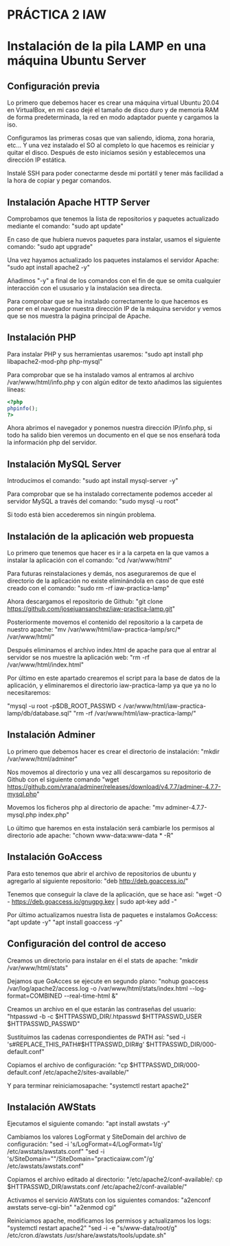 # PRÁCTICA 2 IAW

# Instalación de la pila LAMP en una máquina Ubuntu Server

## Configuración previa
Lo primero que debemos hacer es crear una máquina virtual Ubuntu 20.04 en VirtualBox, en mi caso dejé el tamaño de disco duro y de memoria RAM de forma predeterminada, la red en modo adaptador puente y cargamos la iso.

Configuramos las primeras cosas que van saliendo, idioma, zona horaria, etc... Y una vez instalado el SO al completo lo que hacemos es reiniciar y quitar el disco. Después de esto iniciamos sesión y establecemos una dirección IP estática.

Instalé SSH para poder conectarme desde mi portátil y tener más facilidad a la hora de copiar y pegar comandos.


## Instalación Apache HTTP Server
Comprobamos que tenemos la lista de repositorios y paquetes actualizado mediante el comando: "sudo apt update"

En caso de que hubiera nuevos paquetes para instalar, usamos el siguiente comando: "sudo apt upgrade"

Una vez hayamos actualizado los paquetes instalamos el servidor Apache: "sudo apt install apache2 -y"

Añadimos "-y" a final de los comandos con el fin de que se omita cualquier interacción con el ususario y la instalación sea directa.

Para comprobar que se ha instalado correctamente lo que hacemos es poner en el navegador nuestra dirección IP de la máquina servidor y vemos que se nos muestra la página principal de Apache.


## Instalación PHP

Para instalar PHP y sus herramientas usaremos: "sudo apt install php libapache2-mod-php php-mysql"

Para comprobar que se ha instalado vamos al entramos al archivo /var/www/html/info.php y con algún editor de texto añadimos las siguientes líneas:

```php
<?php
phpinfo();
?>
```

Ahora abrimos el navegador y ponemos nuestra dirección IP/info.php, si todo ha salido bien veremos un documento en el que se nos enseñará toda la información php del servidor.


## Instalación MySQL Server

Introducimos el comando: "sudo apt install mysql-server -y"

Para comprobar que se ha instalado correctamente podemos acceder al servidor MySQL a través del comando: "sudo mysql -u root"

Si todo está bien accederemos sin ningún problema.


## Instalación de la aplicación web propuesta

Lo primero que tenemos que hacer es ir a la carpeta en la que vamos a instalar la aplicación con el comando: "cd /var/www/html"

Para futuras reinstalaciones y demás, nos aseguraremos de que el directorio de la aplicación no existe eliminándola en caso de que esté creado con el comando: "sudo rm -rf iaw-practica-lamp"

Ahora descargamos el repositorio de Github: "git clone https://github.com/josejuansanchez/iaw-practica-lamp.git"

Posteriormente movemos el contenido del repositorio a la carpeta de nuestro apache: "mv /var/www/html/iaw-practica-lamp/src/* /var/www/html/"

Después eliminamos el archivo index.html de apache para que al entrar al servidor se nos muestre la aplicación web: "rm -rf /var/www/html/index.html"

Por último en este apartado crearemos el script para la base de datos de la aplicación, y eliminaremos el directorio iaw-practica-lamp ya que ya no lo necesitaremos:

"mysql -u root -p$DB_ROOT_PASSWD < /var/www/html/iaw-practica-lamp/db/database.sql"
"rm -rf /var/www/html/iaw-practica-lamp/"


## Instalación Adminer

Lo primero que debemos hacer es crear el directorio de instalación: "mkdir /var/www/html/adminer"

Nos movemos al directorio y una vez allí descargamos su repositorio de Github con el siguiente comando
"wget https://github.com/vrana/adminer/releases/download/v4.7.7/adminer-4.7.7-mysql.php"

Movemos los ficheros php al directorio de apache: "mv adminer-4.7.7-mysql.php index.php"

Lo último que haremos en esta instalación será cambiarle los permisos al directorio ade apache: "chown www-data:www-data * -R"


## Instalación GoAccess

Para esto tenemos que abrir el archivo de repositorios de ubuntu y agregarlo al siguiente repositorio: "deb http://deb.goaccess.io/"

Tenemos que conseguir la clave de la aplicación, que se hace así: "wget -O - https://deb.goaccess.io/gnugpg.key | sudo apt-key add -"

Por último actualizamos nuestra lista de paquetes e instalamos GoAccess: "apt update -y"
                                                                         "apt install goaccess -y"


## Configuración del control de acceso

Creamos un directorio para instalar en él el stats de apache: "mkdir /var/www/html/stats"

Dejamos que GoAcces se ejecute en segundo plano: "nohup goaccess /var/log/apache2/access.log -o /var/www/html/stats/index.html --log-format=COMBINED --real-time-html &"

Creamos un archivo en el que estarán las contraseñas del usuario: "htpasswd -b -c $HTTPASSWD_DIR/.htpasswd $HTTPASSWD_USER $HTTPASSWD_PASSWD"

Sustituimos las cadenas correspondientes de PATH así: "sed -i 's#REPLACE_THIS_PATH#$HTTPASSWD_DIR#g' $HTTPASSWD_DIR/000-default.conf"

Copiamos el archivo de configuración: "cp $HTTPASSWD_DIR/000-default.conf /etc/apache2/sites-available/"

Y para terminar reiniciamosapache: "systemctl restart apache2"


## Instalación  AWStats

Ejecutamos el siguiente comando: "apt install awstats -y"

Cambiamos los valores LogFormat y SiteDomain del archivo de configuración: "sed -i 's/LogFormat=4/LogFormat=1/g' /etc/awstats/awstats.conf"
                                                                           "sed -i 's/SiteDomain=""/SiteDomain="practicaiaw.com"/g' /etc/awstats/awstats.conf"

Copiamos el archivo editado al directorio: "/etc/apache2/conf-available/: cp $HTTPASSWD_DIR/awstats.conf /etc/apache2/conf-available/"

Activamos el servicio AWStats con los siguientes comandos: "a2enconf awstats serve-cgi-bin"
                                                           "a2enmod cgi"

Reiniciamos apache, modificamos los permisos y actualizamos los logs: "systemctl restart apache2"
                                                                    "sed -i -e "s/www-data/root/g" /etc/cron.d/awstats /usr/share/awstats/tools/update.sh"
